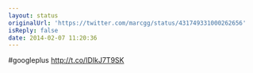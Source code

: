 ```yaml
---
layout: status
originalUrl: 'https://twitter.com/marcgg/status/431749331000262656'
isReply: false
date: 2014-02-07 11:20:36
---
```


#googleplus http://t.co/IDIkJ7T9SK
